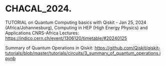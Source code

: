 # CHACAL_2024.

TUTORIAL on Quantum Computing basics with Qiskit - Jan 25, 2024 (Africa/Johannesburg), Computing in HEP (High Energy Physics) and Applications CNRS-Africa Lectures: 
https://indico.cern.ch/event/1306120/timetable/#20240125

Summary of Quantum Operations in Qiskit: https://github.com/Qiskit/qiskit-tutorials/blob/master/tutorials/circuits/3_summary_of_quantum_operations.ipynb
